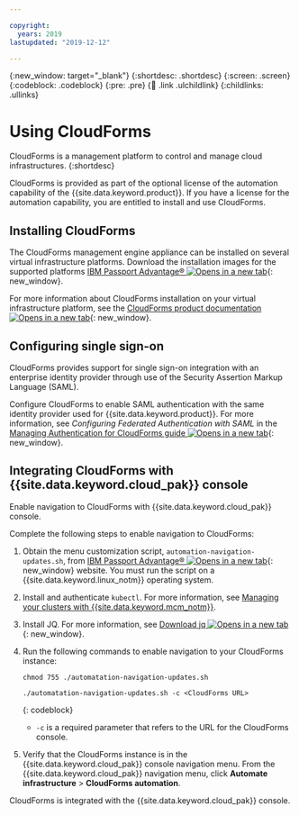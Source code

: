 ```yaml
---

copyright:
  years: 2019
lastupdated: "2019-12-12"

---
```


{:new_window: target="_blank"}
{:shortdesc: .shortdesc}
{:screen: .screen}
{:codeblock: .codeblock}
{:pre: .pre}
{:child: .link .ulchildlink}
{:childlinks: .ullinks}

# Using CloudForms 

CloudForms is a management platform to control and manage cloud infrastructures.
{:shortdesc}

CloudForms is provided as part of the optional license of the automation capability of the {{site.data.keyword.product}}. If you have a license for the automation capability, you are entitled to install and use CloudForms.

## Installing CloudForms

The CloudForms management engine appliance can be installed on several virtual infrastructure platforms. Download the installation images for the supported platforms [IBM Passport Advantage® ![Opens in a new tab](../images/icons/launch-glyph.svg "Opens in a new tab")](https://www-01.ibm.com/software/passportadvantage/){: new_window}.

For more information about CloudForms installation on your virtual infrastructure platform, see the [CloudForms product documentation ![Opens in a new tab](../images/icons/launch-glyph.svg "Opens in a new tab")](https://access.redhat.com/documentation/en-us/red_hat_cloudforms/5.0/){: new_window}.

## Configuring single sign-on

CloudForms provides support for single sign-on integration with an enterprise identity provider through use of the Security Assertion Markup Language (SAML).

Configure CloudForms to enable SAML authentication with the same identity provider used for {{site.data.keyword.product}}. For more information, see _Configuring Federated Authentication with SAML_ in the [Managing Authentication for CloudForms guide ![Opens in a new tab](../images/icons/launch-glyph.svg "Opens in a new tab")](https://access.redhat.com/documentation/en-us/red_hat_cloudforms/5.0/html/managing_authentication_for_cloudforms/external_auth#SAML){: new_window}.

## Integrating CloudForms with {{site.data.keyword.cloud_pak}} console

Enable navigation to CloudForms with {{site.data.keyword.cloud_pak}} console.

Complete the following steps to enable navigation to CloudForms:

1. Obtain the menu customization script, `automation-navigation-updates.sh`, from [IBM Passport Advantage® ![Opens in a new tab](../images/icons/launch-glyph.svg "Opens in a new tab")](https://www-01.ibm.com/software/passportadvantage/){: new_window} website. You must run the script on a {{site.data.keyword.linux_notm}} operating system.

2. Install and authenticate `kubectl`. For more information, see [Managing your clusters with {{site.data.keyword.mcm_notm}}](../mcm/manage_cluster/intro.md).

3. Install JQ. For more information, see [Download jq ![Opens in a new tab](../images/icons/launch-glyph.svg "Opens in a new tab")](https://stedolan.github.io/jq/download/){: new_window}.

4. Run the following commands to enable navigation to your CloudForms instance:

   ```
   chmod 755 ./automatation-navigation-updates.sh

   ./automatation-navigation-updates.sh -c <CloudForms URL>
   ```
   {: codeblock}

   * `-c` is a required parameter that refers to the URL for the CloudForms console.

5. Verify that the CloudForms instance is in the {{site.data.keyword.cloud_pak}} console navigation menu. From the {{site.data.keyword.cloud_pak}} navigation menu, click **Automate infrastructure** > **CloudForms automation**.

CloudForms is integrated with the {{site.data.keyword.cloud_pak}} console.
